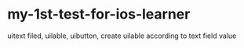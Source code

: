my-1st-test-for-ios-learner
===========================

uitext filed, uilable, uibutton, create uilable according to text field value
